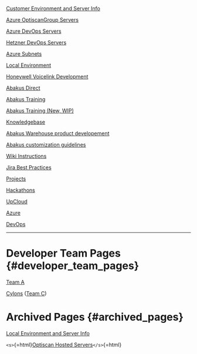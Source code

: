 [Customer Environment and Server
Info](Customer_Environment_and_Server_Info "wikilink")

[Azure OptiscanGroup Servers](Azure_OptiscanGroup_Servers "wikilink")

[Azure DevOps Servers](Azure_DevOps_Servers "wikilink")

[Hetzner DevOps Servers](Hetzner_DevOps_Servers "wikilink")

[Azure Subnets](Azure_Subnets "wikilink")

[Local Environment](Local_Environment "wikilink")

[Honeywell Voicelink
Development](Honeywell_Voicelink_Development "wikilink")

[Abakus Direct](Abakus_Direct "wikilink")

[Abakus Training](Abakus_Training "wikilink")

[Abakus Training (New, WIP)](Abakus_Training_(New) "wikilink")

[Knowledgebase](Knowledgebase "wikilink")

[Abakus Warehouse product
developement](Abakus_Warehouse_product_developement "wikilink")

[Abakus customization
guidelines](Abakus_customization_guidelines "wikilink")

[Wiki Instructions](Wiki_Instructions "wikilink")

[Jira Best Practices](Jira_Best_Practices "wikilink")

[Projects](Projects "wikilink")

[Hackathons](Hackathons "wikilink")

[UpCloud](UpCloud "wikilink")

[Azure](Azure "wikilink")

[DevOps](DevOps "wikilink")

------------------------------------------------------------------------

# Developer Team Pages {#developer_team_pages}

[Team A](Team_A "wikilink")

[Cylons](Cylons "wikilink") ([Team C](Team_C "wikilink"))

# Archived Pages {#archived_pages}

[Local Environment and Server
Info](Local_Environment_and_Server_Info "wikilink")

`<s>`{=html}[Optiscan Hosted
Servers](Optiscan_Hosted_Servers "wikilink")`</s>`{=html}
